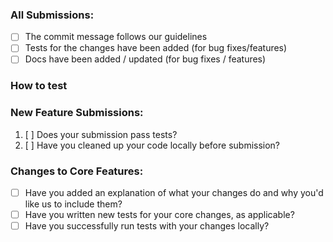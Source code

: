 ### All Submissions:

- [ ] The commit message follows our guidelines
- [ ] Tests for the changes have been added (for bug fixes/features)
- [ ] Docs have been added / updated (for bug fixes / features)

<!-- You can erase any parts of this template not applicable to your Pull Request. -->

### How to test

<!-- Add description about the tests -->

### New Feature Submissions:

1. [ ] Does your submission pass tests?
2. [ ] Have you cleaned up your code locally before submission?

### Changes to Core Features:

* [ ] Have you added an explanation of what your changes do and why you'd like us to include them?
* [ ] Have you written new tests for your core changes, as applicable?
* [ ] Have you successfully run tests with your changes locally?